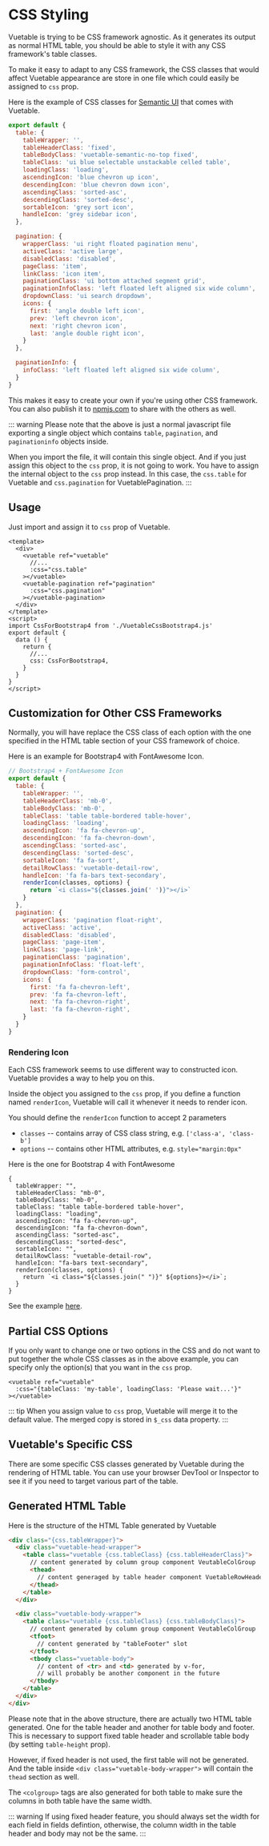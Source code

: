 # CSS Styling

Vuetable is trying to be CSS framework agnostic. As it generates its output as normal HTML table, you should be able to style it with any CSS framework's table classes. 

To make it easy to adapt to any CSS framework, the CSS classes that would affect Vuetable appearance are store in one file which could easily be assigned to `css` prop.

Here is the example of CSS classes for [Semantic UI](https://semantic-ui.com) that comes with Vuetable.

```js
export default {
  table: {
    tableWrapper: '',
    tableHeaderClass: 'fixed',
    tableBodyClass: 'vuetable-semantic-no-top fixed',
    tableClass: 'ui blue selectable unstackable celled table',
    loadingClass: 'loading',
    ascendingIcon: 'blue chevron up icon',
    descendingIcon: 'blue chevron down icon',
    ascendingClass: 'sorted-asc',
    descendingClass: 'sorted-desc',
    sortableIcon: 'grey sort icon',
    handleIcon: 'grey sidebar icon',
  },

  pagination: {
    wrapperClass: 'ui right floated pagination menu',
    activeClass: 'active large',
    disabledClass: 'disabled',
    pageClass: 'item',
    linkClass: 'icon item',
    paginationClass: 'ui bottom attached segment grid',
    paginationInfoClass: 'left floated left aligned six wide column',
    dropdownClass: 'ui search dropdown',
    icons: {
      first: 'angle double left icon',
      prev: 'left chevron icon',
      next: 'right chevron icon',
      last: 'angle double right icon',
    }
  },

  paginationInfo: {
    infoClass: 'left floated left aligned six wide column',
  }
}
```

This makes it easy to create your own if you're using other CSS framework. You can also publish it to [npmjs.com](https://www.npmjs.com) to share with the others as well.

::: warning
Please note that the above is just a normal javascript file exporting a single object which contains `table`, `pagination`, and `paginationinfo` objects inside.

When you import the file, it will contain this single object. And if you just assign this object to the `css` prop, it is not going to work. You have to assign the internal object to the `css` prop instead. In this case, the `css.table` for Vuetable and `css.pagination` for VuetablePagination.
:::

## Usage

Just import and assign it to `css` prop of Vuetable.
```vue{5,8,13,18}
<template>
  <div>
    <vuetable ref="vuetable"
      //...
      :css="css.table"
    ></vuetable>
    <vuetable-pagination ref="pagination"
      :css="css.pagination"
    ></vuetable-pagination>
  </div>
</template>
<script>
import CssForBootstrap4 from './VuetableCssBootstrap4.js'
export default {
  data () {
    return {
      //...
      css: CssForBootstrap4,
    }
  }
}
</script>
```

## Customization for Other CSS Frameworks

Normally, you will have replace the CSS class of each option with the one specified in the HTML table section of your CSS framework of choice. 

Here is an example for Bootstrap4 with FontAwesome Icon.
```js
// Bootstrap4 + FontAwesome Icon
export default {
  table: {
    tableWrapper: '',
    tableHeaderClass: 'mb-0',
    tableBodyClass: 'mb-0',
    tableClass: 'table table-bordered table-hover',
    loadingClass: 'loading',
    ascendingIcon: 'fa fa-chevron-up',
    descendingIcon: 'fa fa-chevron-down',
    ascendingClass: 'sorted-asc',
    descendingClass: 'sorted-desc',
    sortableIcon: 'fa fa-sort',
    detailRowClass: 'vuetable-detail-row',
    handleIcon: 'fa fa-bars text-secondary',
    renderIcon(classes, options) {
      return `<i class="${classes.join(' ')}"></i>`
    }
  },
  pagination: {
    wrapperClass: 'pagination float-right',
    activeClass: 'active',
    disabledClass: 'disabled',
    pageClass: 'page-item',
    linkClass: 'page-link',
    paginationClass: 'pagination',
    paginationInfoClass: 'float-left',
    dropdownClass: 'form-control',
    icons: {
      first: 'fa fa-chevron-left',
      prev: 'fa fa-chevron-left',
      next: 'fa fa-chevron-right',
      last: 'fa fa-chevron-right',
    }
  }
}
```

### Rendering Icon

Each CSS framework seems to use different way to constructed icon. Vuetable provides a way to help you on this.

Inside the object you assigned to the `css` prop, if you define a function named `renderIcon`, Vuetable will call it whenever it needs to render icon.

You should define the `renderIcon` function to accept 2 parameters
- `classes` -- contains array of CSS class string, e.g. `['class-a', 'class-b']`
- `options` -- contains other HTML attributes, e.g. `style="margin:0px"`


Here is the one for Bootstrap 4 with FontAwesome
```js{14-16}
{
  tableWrapper: "",
  tableHeaderClass: "mb-0",
  tableBodyClass: "mb-0",
  tableClass: "table table-bordered table-hover",
  loadingClass: "loading",
  ascendingIcon: "fa fa-chevron-up",
  descendingIcon: "fa fa-chevron-down",
  ascendingClass: "sorted-asc",
  descendingClass: "sorted-desc",
  sortableIcon: "",
  detailRowClass: "vuetable-detail-row",
  handleIcon: "fa-bars text-secondary",
  renderIcon(classes, options) {
    return `<i class="${classes.join(" ")}" ${options}></i>`;
  }
}
```

See the example [here](https://codesandbox.io/s/9lw23ryqko?module=%2FVuetableBootstrap4Config.js).

## Partial CSS Options

If you only want to change one or two options in the CSS and do not want to put together the whole CSS classes as in the above example, you can specify only the option(s) that you want in the `css` prop.

```vue{2}
<vuetable ref="vuetable"
  :css="{tableClass: 'my-table', loadingClass: 'Please wait...'}"
></vuetable>
```

::: tip
When you assign value to `css` prop, Vuetable will merge it to the default value. The merged copy is stored in `$_css` data property.
:::

## Vuetable's Specific CSS

There are some specific CSS classes generated by Vuetable during the rendering of HTML table. You can use your browser DevTool or Inspector to see it if you need to target various part of the table.

## Generated HTML Table

Here is the structure of the HTML Table generated by Vuetable

```html
<div class="{css.tableWrapper}">
  <div class="vuetable-head-wrapper">
    <table class="vuetable {css.tableClass} {css.tableHeaderClass}">
      // content generated by column group component VeutableColGroup
      <thead>
        // content generaged by table header component VuetableRowHeader
      </thead>
    </table>
  </div>

  <div class="vuetable-body-wrapper">
    <table class="vuetable {css.tableClass} {css.tableBodyClass}">
      // content generated by column group component VeutableColGroup
      <tfoot>
        // content generated by "tableFooter" slot
      </tfoot>
      <tbody class="vuetable-body">
        // content of <tr> and <td> generated by v-for, 
        // will probably be another component in the future
      </tbody>
    </table>
  </div>
</div>
```

Please note that in the above structure, there are actually two HTML table generated. One for the table header and another for table body and footer. This is necessary to support fixed table header and scrollable table body (by setting `table-height` prop).

However, if fixed header is not used, the first table will not be generated. And the table inside `<div class="vuetable-body-wrapper">` will contain the `thead` section as well.

The `<colgroup>` tags are also generated for both table to make sure the columns in both table have the same width. 

::: warning
If using fixed header feature, you should always set the width for each field in fields defintion, otherwise, the column width in the table header and body may not be the same.
:::
